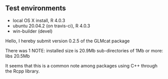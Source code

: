 ## Test environments
* local OS X install, R 4.0.3
* ubuntu 20.04.2 (on travis-ci), R 4.0.3
* win-builder (devel)

Hello, I hereby submit version 0.2.5 of the GLMcat package
 
There was 1 NOTE:
     installed size is 20.9Mb
     sub-directories of 1Mb or more:
       libs  20.5Mb

It seems that this is a common note among packages using C++ through the Rcpp library.
